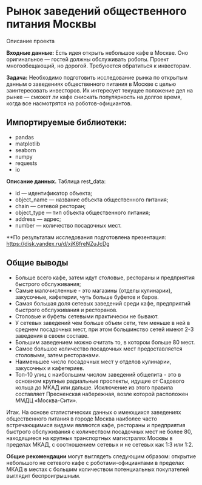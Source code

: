 # Рынок заведений общественного питания Москвы

Описание проекта

**Входные данные:** Есть идея открыть небольшое кафе в Москве. Оно оригинальное — гостей должны обслуживать роботы. Проект многообещающий, но дорогой. Требуюется обратиться к инвесторам. 

**Задача:**
Необходимо подготовить исследование рынка по открытым данным о заведениях общественного питания в Москве с целью заинтересовать инвесторов.  Их интересует текущее положение дел на рынке — сможет ли кафе снискать популярность на долгое время, когда все насмотрятся на роботов-официантов.


## Импортируемые библиотеки:
- pandas
- matplotlib
- seaborn
- numpy
- requests
- io

**Описание данных.** 
Таблица rest_data:
- id — идентификатор объекта;
- object_name — название объекта общественного питания;
- chain — сетевой ресторан;
- object_type — тип объекта общественного питания;
- address — адрес;
- number — количество посадочных мест.

**По результатам исследования подготовлена презентация: https://disk.yandex.ru/d/xjK6freNZuJcDg

## Общие выводы

- Больше всего кафе, затем идут столовые, рестораны и предприятия быстрого обслуживания;
- Самые малочисленные - это магазины (отделы кулинарии), закусочные, кафетерии, чуть больше буфетов и баров.
- Самая большая доля сетевых заведений среди кафе, предприятий быстрого обслуживания и ресторанов.
- Столовые и буфеты сетевыми практически не бывают.
- У сетевых заведений чем больше объем сети, тем меньше в ней в среднем посадочных мест, при этом большинство сетей имеют 2-3 заведения в своем составе. 
- Большим заведением можно считать то, в котором больше 80 мест.
- Самое большое количество посадочных мест предоставляется столовыми, затем ресторанами. 
- Наименьшее число посадочных мест у отделов кулинарии, закусочных и кафетериев.
- Топ-10 улиц с наибольшим числом заведений общепита - это в основном крупные радиальные проспекты, идущие от Садового кольца до МКАД или дальше. Исключение из этого правила составляет Пресненская набережная, возле которой расположен ММДЦ «Москва-Сити».

Итак. На основе статистических данных о имеющихся заведениях общественного питания в городе Москва наиболее часто встречающимися видами являются кафе, рестораны и предприятия быстрого обслуживания с количеством посадочных мест не более 80, находящиеся на крупных транспортных магистралях Москвы в пределах МКАД, с соотношением сетевых и не сетевых как 1:3 или 1:2.

**Общие рекомендации** могут выглядеть следующим образом: открытие небольшого не сетевого кафе с роботами-официантами в пределах МКАД в местах с большим количеством потенциальных покупателей выглядит беспроигрышным.


